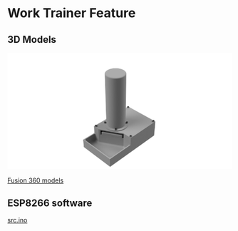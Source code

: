 # Work Trainer Feature

## 3D Models
![3D Model](https://github.com/nano-labs/wtf/blob/main/images/wtf.png)

[Fusion 360 models](https://a360.co/3bQJf9e)

## ESP8266 software
[src.ino](https://github.com/nano-labs/wtf/tree/main/src/src.ino)